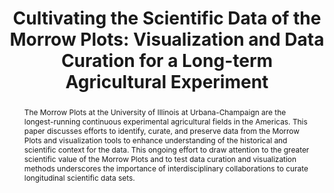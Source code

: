 ---
abstract: The Morrow Plots at the University of Illinois at Urbana-Champaign are the
  longest-running continuous experimental agricultural fields in the Americas. This
  paper discusses efforts to identify, curate, and preserve data from the Morrow Plots
  and visualization tools to enhance understanding of the historical and scientific
  context for the data. This ongoing effort to draw attention to the greater scientific
  value of the Morrow Plots and to test data curation and visualization methods underscores
  the importance of interdisciplinary collaborations to curate longitudinal scientific
  data sets.
creators:
- Bethany Anderson
- Sandi Caldrone
- Joshua Henry
- Heidi Imker
- Hoa Luong
- Kelli Trei
- Sarah Williams
date: null
document_url: https://osf.io/download/ht3gb/
grand_parent: iPRES
institutions:
- University of Illinois at Urbana-Champaign
keywords:
- data
- agriculture
- archives
- curation
- visualization
landing_page_url: https://osf.io/x8yms/
language: eng
layout: publication
license: CC-BY 4.0 International
notes_url: null
parent: iPRES 2022
publication_type: short paper
size: null
slides_url: https://osf.io/download/uvtcz/
source_name: iPRES:osf:x8yms
stream_url: https://youtu.be/gqvyLBwMJ1o
title: 'Cultivating the Scientific Data of the Morrow Plots: Visualization and Data
  Curation for a Long-term Agricultural Experiment'
year: 2022
---